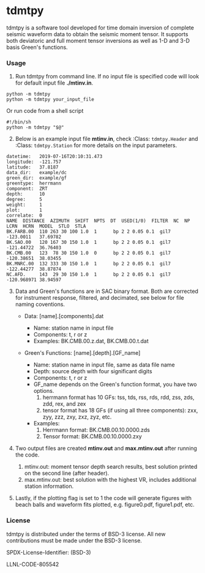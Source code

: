 # tdmtpy
tdmtpy is a software tool developed for time domain inversion of complete seismic waveform data to obtain the seismic moment tensor. It supports both deviatoric and full moment tensor inversions as well as 1-D and 3-D basis Green's functions.

### Usage
1. Run tdmtpy from command line. If no input file is specified code will look for default input file **./mtinv.in**.
```
python -m tdmtpy
python -m tdmtpy your_input_file
```
Or run code from a shell script
```
#!/bin/sh
python -m tdmtpy "$@"
```

2. Below is an example input file **mtinv.in**, check :Class: `tdmtpy.Header` and :Class: `tdmtpy.Station` for more details on the input parameters.
```
datetime:   2019-07-16T20:10:31.473
longitude:  -121.757
latitude:   37.8187
data_dir:   example/dc
green_dir:  example/gf
greentype:  herrmann
component:  ZRT
depth:      10
degree:     5
weight:     1
plot:       1
correlate:  0
NAME  DISTANCE  AZIMUTH  SHIFT  NPTS  DT  USED(1/0)  FILTER  NC  NP  LCRN  HCRN  MODEL  STLO  STLA
BK.FARB.00  110 263 30 100 1.0  1      bp 2 2 0.05 0.1  gil7  -123.0011   37.69782
BK.SAO.00   120 167 30 150 1.0  1      bp 2 2 0.05 0.1  gil7  -121.44722  36.76403
BK.CMB.00   123  78 30 150 1.0  0      bp 2 2 0.05 0.1  gil7  -120.38651  38.03455
BK.MNRC.00  132 333 30 150 1.0  1      bp 2 2 0.05 0.1  gil7  -122.44277  38.87874
NC.AFD.     143  29 30 150 1.0  1      bp 2 2 0.05 0.1  gil7  -120.968971 38.94597
```

3. Data and Green's functions are in SAC binary format. Both are corrected for instrument response, filtered, and decimated, see below for file naming coventions.
   - Data: [name].[components].dat
     - Name: station name in input file
     - Components: t, r or z
     - Examples: BK.CMB.00.z.dat, BK.CMB.00.t.dat
    
   - Green's Functions: [name].[depth].[GF_name]
     - Name: station name in input file, same as data file name
     - Depth: source depth with four significant digits
     - Components: t, r or z
     - GF_name depends on the Green's function format, you have two options.
       1. herrmann format has 10 GFs: tss, tds, rss, rds, rdd, zss, zds, zdd, rex, and zex
       2. tensor format has 18 GFs (if using all three components): zxx, zyy, zzz, zxy, zxz, zyz, etc.
     - Examples:
       1. Herrmann format: BK.CMB.00.10.0000.zds
       2. Tensor format: BK.CMB.00.10.0000.zxy

4. Two output files are created **mtinv.out** and **max.mtinv.out** after running the code.
   1. mtinv.out: moment tensor depth search results, best solution printed on the second line (after header).
   2. max.mtinv.out: best solution with the highest VR, includes additional station information.

5. Lastly, if the plotting flag is set to 1 the code will generate figures with beach balls and waveform fits plotted, e.g. figure0.pdf, figure1.pdf, etc.

### License
tdmtpy is distributed under the terms of BSD-3 license. All new contributions must be made under the BSD-3 license.

SPDX-License-Identifier: (BSD-3)

LLNL-CODE-805542

